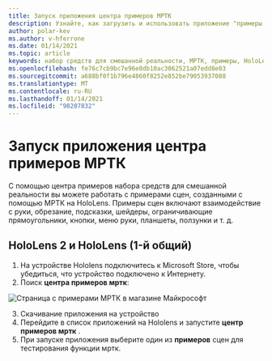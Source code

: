 ```yaml
---
title: Запуск приложения центра примеров МРТК
description: Узнайте, как загрузить и использовать приложение "примеры набора средств для смешанной реальности" на устройствах HoloLens.
author: polar-kev
ms.author: v-hferrone
ms.date: 01/14/2021
ms.topic: article
keywords: набор средств для смешанной реальности, МРТК, примеры, HoloLens, HoloLens 2, шейдеры, подсказки, взаимодействие руки, обрезка, ограничивающие прямоугольники, кнопки, меню руки, планшет, ползунок
ms.openlocfilehash: fe76c7cb9bc7e96e0db10ac3062521a07edd8e03
ms.sourcegitcommit: a688bf0f1b796e4860f8252e852be79053937088
ms.translationtype: MT
ms.contentlocale: ru-RU
ms.lasthandoff: 01/14/2021
ms.locfileid: "98207832"
---
```

# <a name="running-the-mrtk-examples-hub-app"></a>Запуск приложения центра примеров МРТК

С помощью центра примеров набора средств для смешанной реальности вы можете работать с примерами сцен, созданными с помощью МРТК на HoloLens. Примеры сцен включают взаимодействие с руки, обрезание, подсказки, шейдеры, ограничивающие прямоугольники, кнопки, меню руки, планшеты, ползунки и т. д.

## <a name="hololens-2-and-hololens-1st-gen"></a>HoloLens 2 и HoloLens (1-й общий)

1. На устройстве Hololens подключитесь к Microsoft Store, чтобы убедиться, что устройство подключено к Интернету.
2. Поиск **центра примеров мртк**:

![Страница с примерами МРТК в магазине Майкрософт](images/mrtk-examples-hub-img-01.png)

3. Скачивание приложения на устройство
4. Перейдите в список приложений на Hololens и запустите **центр примеров мртк** .
5. При запуске приложения выберите один из **примеров** сцен для тестирования функции мртк.

